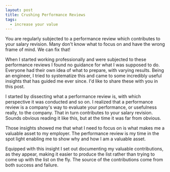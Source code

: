 ```yaml
---
layout: post
title: Crushing Performance Reviews
tags:
  - increase your value
---
```


You are regularly subjected to a performance review which contributes to your salary revision. Many don't know what to focus on and have the wrong frame of mind. We can fix that!

When I started working professionally and were subjected to these performance reviews I found no guidance for what I was supposed to do. Everyone had their own idea of what to prepare, with varying results. Being an engineer, I tried to systematize this and came to some incredibly useful insights that has guided me ever since. I'd like to share these with you in this post.

I started by dissecting what a performance review is, with which perspective it was conducted and so on. I realized that a performance review is a company's way to evaluate your performance, or usefulness really, to the company. That in turn contributes to your salary revision. Sounds obvious reading it like this, but at the time it was far from obvious.

Those insights showed me that what I need to focus on is what makes me a valuable asset to my employer.
The performance review is my time in the spot light enabling me to show why and how I am a valuable asset.

Equipped with this insight I set out documenting my valuable contributions, as they appear, making it easier to produce the list rather than trying to come up with the list on the fly. The source of the contributions come from both success and failure.
